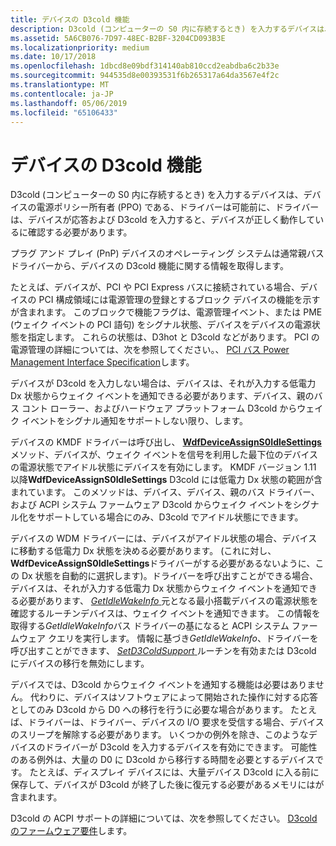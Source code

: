 ```yaml
---
title: デバイスの D3cold 機能
description: D3cold (コンピューターの S0 内に存続するとき) を入力するデバイスは、デバイスの電源ポリシー所有者 (PPO) である、ドライバーは可能前に、ドライバーは、デバイスが応答および D3cold を入力すると、デバイスが正しく動作しているに確認する必要があります。
ms.assetid: 5A6CB076-7D97-48EC-B2BF-3204CD093B3E
ms.localizationpriority: medium
ms.date: 10/17/2018
ms.openlocfilehash: 1dbcd8e09bdf314140ab810ccd2eabdba6c2b33e
ms.sourcegitcommit: 944535d8e00393531f6b265317a64da3567e4f2c
ms.translationtype: MT
ms.contentlocale: ja-JP
ms.lasthandoff: 05/06/2019
ms.locfileid: "65106433"
---
```

# <a name="d3cold-capabilities-of-a-device"></a>デバイスの D3cold 機能


D3cold (コンピューターの S0 内に存続するとき) を入力するデバイスは、デバイスの電源ポリシー所有者 (PPO) である、ドライバーは可能前に、ドライバーは、デバイスが応答および D3cold を入力すると、デバイスが正しく動作しているに確認する必要があります。

プラグ アンド プレイ (PnP) デバイスのオペレーティング システムは通常親バス ドライバーから、デバイスの D3cold 機能に関する情報を取得します。

たとえば、デバイスが、PCI や PCI Express バスに接続されている場合、デバイスの PCI 構成領域には電源管理の登録とするブロック デバイスの機能を示すが含まれます。 このブロックで機能フラグは、電源管理イベント、または PME (ウェイク イベントの PCI 語句) をシグナル状態、デバイスをデバイスの電源状態を指定します。 これらの状態は、D3hot と D3cold などがあります。 PCI の電源管理の詳細については、次を参照してください。、 [PCI バス Power Management Interface Specification](https://www.pcisig.com/specifications/conventional/pci_bus_power_management_interface/)します。

デバイスが D3cold を入力しない場合は、デバイスは、それが入力する低電力 Dx 状態からウェイク イベントを通知できる必要があります、デバイス、親のバス コント ローラー、およびハードウェア プラットフォーム D3cold からウェイク イベントをシグナル通知をサポートしない限り、します。

デバイスの KMDF ドライバーは呼び出し、 [ **WdfDeviceAssignS0IdleSettings** ](https://msdn.microsoft.com/library/windows/hardware/ff545903)メソッド、デバイスが、ウェイク イベントを信号を利用した最下位のデバイスの電源状態でアイドル状態にデバイスを有効にします。 KMDF バージョン 1.11 以降**WdfDeviceAssignS0IdleSettings** D3cold には低電力 Dx 状態の範囲が含まれています。 このメソッドは、デバイス、デバイス、親のバス ドライバー、および ACPI システム ファームウェア D3cold からウェイク イベントをシグナル化をサポートしている場合にのみ、D3cold でアイドル状態にできます。

デバイスの WDM ドライバーには、デバイスがアイドル状態の場合、デバイスに移動する低電力 Dx 状態を決める必要があります。 (これに対し、 **WdfDeviceAssignS0IdleSettings**ドライバーがする必要があるないように、この Dx 状態を自動的に選択します)。ドライバーを呼び出すことができる場合、デバイスは、それが入力する低電力 Dx 状態からウェイク イベントを通知できる必要があります、 [ *GetIdleWakeInfo* ](https://msdn.microsoft.com/library/windows/hardware/hh967712)元となる最小搭載デバイスの電源状態を確認するルーチンデバイスは、ウェイク イベントを通知できます。 この情報を取得する*GetIdleWakeInfo*バス ドライバーの基になると ACPI システム ファームウェア クエリを実行します。 情報に基づき*GetIdleWakeInfo*、ドライバーを呼び出すことができます、 [ *SetD3ColdSupport* ](https://msdn.microsoft.com/library/windows/hardware/hh967716)ルーチンを有効または D3cold にデバイスの移行を無効にします。

デバイスでは、D3cold からウェイク イベントを通知する機能は必要はありません。 代わりに、デバイスはソフトウェアによって開始された操作に対する応答としてのみ D3cold から D0 への移行を行うに必要な場合があります。 たとえば、ドライバーは、ドライバー、デバイスの I/O 要求を受信する場合、デバイスのスリープを解除する必要があります。 いくつかの例外を除き、このようなデバイスのドライバーが D3cold を入力するデバイスを有効にできます。 可能性のある例外は、大量の D0 に D3cold から移行する時間を必要とするデバイスです。 たとえば、ディスプレイ デバイスには、大量デバイス D3cold に入る前に保存して、デバイスが D3cold が終了した後に復元する必要があるメモリにはが含まれます。

D3cold の ACPI サポートの詳細については、次を参照してください。 [D3cold のファームウェア要件](https://msdn.microsoft.com/library/windows/hardware/dn605829)します。

 

 




